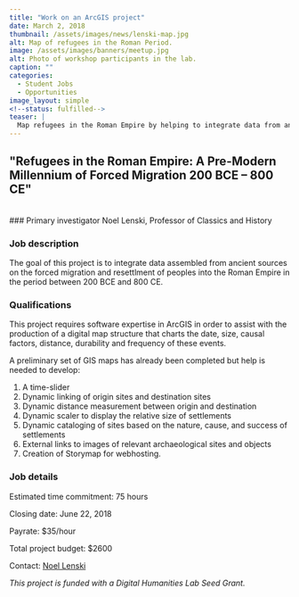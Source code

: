 ```yaml
---
title: "Work on an ArcGIS project"
date: March 2, 2018
thumbnail: /assets/images/news/lenski-map.jpg
alt: Map of refugees in the Roman Period.
image: /assets/images/banners/meetup.jpg
alt: Photo of workshop participants in the lab.
caption: ""
categories: 
  - Student Jobs
  - Opportunities
image_layout: simple
<!--status: fulfilled-->
teaser: |
  Map refugees in the Roman Empire by helping to integrate data from ancient sources on the forced migration and resettlment of peoples into the Roman Empire in the period between 200 BCE and 800 CE. 
---
```


## "Refugees in the Roman Empire: A Pre-Modern Millennium of Forced Migration 200 BCE – 800 CE"
<br>
### Primary investigator
Noel Lenski, Professor of Classics and History

### Job description
The goal of this project is to integrate data assembled from ancient sources on the forced migration and resettlment of peoples into the Roman Empire in the period between 200 BCE and 800 CE.

### Qualifications
This project requires software expertise in ArcGIS in order to assist with the production of a digital map structure that charts the date, size, causal factors, distance, durability and frequency of these events.

A preliminary set of GIS maps has already been completed but help is needed to develop:  

1. A time-slider
2. Dynamic linking of origin sites and destination sites
3. Dynamic distance measurement between origin and destination
4. Dynamic scaler to display the relative size of settlements
5. Dynamic cataloging of sites based on the nature, cause, and success of settlements
6. External links to images of relevant archaeological sites and objects
7. Creation of Storymap for webhosting.

### Job details
Estimated time commitment: 75 hours

Closing date: June 22, 2018

Payrate: $35/hour

Total project budget: $2600

Contact: [Noel Lenski](mailto:noel.lenski@yale.edu)

*This project is funded with a Digital Humanities Lab Seed Grant.*